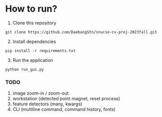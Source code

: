 # How to run?

1. Clone this repository
```
git clone https://github.com/DaebangStn/snucse-cv-proj-2023fall.git
```

2. Install dependencies
```
pip install -r requirements.txt
```

3. Run the application
```
python run_gui.py
```

### TODO

1. image zoom-in / zoom-out
2. workstation (detected point magnet, reset process)
3. feature detectors (many, kwargs)
4. CLI (multiline command, command history, fonts)